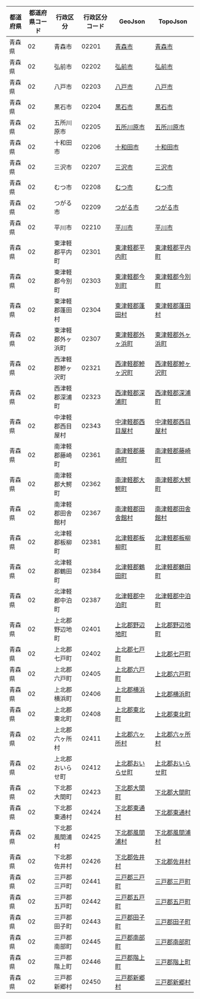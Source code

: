 | 都道府県 | 都道府県コード | 行政区分 | 行政区分コード | GeoJson | TopoJson |
|-----------|--------------|--------- |--------------|------|------|
| 青森県 | 02 | 青森市 | 02201 | [青森市](/geojson/cities/02/02201.json) | [青森市](/topojson/cities/02/02201.topojson) |
| 青森県 | 02 | 弘前市 | 02202 | [弘前市](/geojson/cities/02/02202.json) | [弘前市](/topojson/cities/02/02202.topojson) |
| 青森県 | 02 | 八戸市 | 02203 | [八戸市](/geojson/cities/02/02203.json) | [八戸市](/topojson/cities/02/02203.topojson) |
| 青森県 | 02 | 黒石市 | 02204 | [黒石市](/geojson/cities/02/02204.json) | [黒石市](/topojson/cities/02/02204.topojson) |
| 青森県 | 02 | 五所川原市 | 02205 | [五所川原市](/geojson/cities/02/02205.json) | [五所川原市](/topojson/cities/02/02205.topojson) |
| 青森県 | 02 | 十和田市 | 02206 | [十和田市](/geojson/cities/02/02206.json) | [十和田市](/topojson/cities/02/02206.topojson) |
| 青森県 | 02 | 三沢市 | 02207 | [三沢市](/geojson/cities/02/02207.json) | [三沢市](/topojson/cities/02/02207.topojson) |
| 青森県 | 02 | むつ市 | 02208 | [むつ市](/geojson/cities/02/02208.json) | [むつ市](/topojson/cities/02/02208.topojson) |
| 青森県 | 02 | つがる市 | 02209 | [つがる市](/geojson/cities/02/02209.json) | [つがる市](/topojson/cities/02/02209.topojson) |
| 青森県 | 02 | 平川市 | 02210 | [平川市](/geojson/cities/02/02210.json) | [平川市](/topojson/cities/02/02210.topojson) |
| 青森県 | 02 | 東津軽郡平内町 | 02301 | [東津軽郡平内町](/geojson/cities/02/02301.json) | [東津軽郡平内町](/topojson/cities/02/02301.topojson) |
| 青森県 | 02 | 東津軽郡今別町 | 02303 | [東津軽郡今別町](/geojson/cities/02/02303.json) | [東津軽郡今別町](/topojson/cities/02/02303.topojson) |
| 青森県 | 02 | 東津軽郡蓬田村 | 02304 | [東津軽郡蓬田村](/geojson/cities/02/02304.json) | [東津軽郡蓬田村](/topojson/cities/02/02304.topojson) |
| 青森県 | 02 | 東津軽郡外ヶ浜町 | 02307 | [東津軽郡外ヶ浜町](/geojson/cities/02/02307.json) | [東津軽郡外ヶ浜町](/topojson/cities/02/02307.topojson) |
| 青森県 | 02 | 西津軽郡鰺ヶ沢町 | 02321 | [西津軽郡鰺ヶ沢町](/geojson/cities/02/02321.json) | [西津軽郡鰺ヶ沢町](/topojson/cities/02/02321.topojson) |
| 青森県 | 02 | 西津軽郡深浦町 | 02323 | [西津軽郡深浦町](/geojson/cities/02/02323.json) | [西津軽郡深浦町](/topojson/cities/02/02323.topojson) |
| 青森県 | 02 | 中津軽郡西目屋村 | 02343 | [中津軽郡西目屋村](/geojson/cities/02/02343.json) | [中津軽郡西目屋村](/topojson/cities/02/02343.topojson) |
| 青森県 | 02 | 南津軽郡藤崎町 | 02361 | [南津軽郡藤崎町](/geojson/cities/02/02361.json) | [南津軽郡藤崎町](/topojson/cities/02/02361.topojson) |
| 青森県 | 02 | 南津軽郡大鰐町 | 02362 | [南津軽郡大鰐町](/geojson/cities/02/02362.json) | [南津軽郡大鰐町](/topojson/cities/02/02362.topojson) |
| 青森県 | 02 | 南津軽郡田舎館村 | 02367 | [南津軽郡田舎館村](/geojson/cities/02/02367.json) | [南津軽郡田舎館村](/topojson/cities/02/02367.topojson) |
| 青森県 | 02 | 北津軽郡板柳町 | 02381 | [北津軽郡板柳町](/geojson/cities/02/02381.json) | [北津軽郡板柳町](/topojson/cities/02/02381.topojson) |
| 青森県 | 02 | 北津軽郡鶴田町 | 02384 | [北津軽郡鶴田町](/geojson/cities/02/02384.json) | [北津軽郡鶴田町](/topojson/cities/02/02384.topojson) |
| 青森県 | 02 | 北津軽郡中泊町 | 02387 | [北津軽郡中泊町](/geojson/cities/02/02387.json) | [北津軽郡中泊町](/topojson/cities/02/02387.topojson) |
| 青森県 | 02 | 上北郡野辺地町 | 02401 | [上北郡野辺地町](/geojson/cities/02/02401.json) | [上北郡野辺地町](/topojson/cities/02/02401.topojson) |
| 青森県 | 02 | 上北郡七戸町 | 02402 | [上北郡七戸町](/geojson/cities/02/02402.json) | [上北郡七戸町](/topojson/cities/02/02402.topojson) |
| 青森県 | 02 | 上北郡六戸町 | 02405 | [上北郡六戸町](/geojson/cities/02/02405.json) | [上北郡六戸町](/topojson/cities/02/02405.topojson) |
| 青森県 | 02 | 上北郡横浜町 | 02406 | [上北郡横浜町](/geojson/cities/02/02406.json) | [上北郡横浜町](/topojson/cities/02/02406.topojson) |
| 青森県 | 02 | 上北郡東北町 | 02408 | [上北郡東北町](/geojson/cities/02/02408.json) | [上北郡東北町](/topojson/cities/02/02408.topojson) |
| 青森県 | 02 | 上北郡六ヶ所村 | 02411 | [上北郡六ヶ所村](/geojson/cities/02/02411.json) | [上北郡六ヶ所村](/topojson/cities/02/02411.topojson) |
| 青森県 | 02 | 上北郡おいらせ町 | 02412 | [上北郡おいらせ町](/geojson/cities/02/02412.json) | [上北郡おいらせ町](/topojson/cities/02/02412.topojson) |
| 青森県 | 02 | 下北郡大間町 | 02423 | [下北郡大間町](/geojson/cities/02/02423.json) | [下北郡大間町](/topojson/cities/02/02423.topojson) |
| 青森県 | 02 | 下北郡東通村 | 02424 | [下北郡東通村](/geojson/cities/02/02424.json) | [下北郡東通村](/topojson/cities/02/02424.topojson) |
| 青森県 | 02 | 下北郡風間浦村 | 02425 | [下北郡風間浦村](/geojson/cities/02/02425.json) | [下北郡風間浦村](/topojson/cities/02/02425.topojson) |
| 青森県 | 02 | 下北郡佐井村 | 02426 | [下北郡佐井村](/geojson/cities/02/02426.json) | [下北郡佐井村](/topojson/cities/02/02426.topojson) |
| 青森県 | 02 | 三戸郡三戸町 | 02441 | [三戸郡三戸町](/geojson/cities/02/02441.json) | [三戸郡三戸町](/topojson/cities/02/02441.topojson) |
| 青森県 | 02 | 三戸郡五戸町 | 02442 | [三戸郡五戸町](/geojson/cities/02/02442.json) | [三戸郡五戸町](/topojson/cities/02/02442.topojson) |
| 青森県 | 02 | 三戸郡田子町 | 02443 | [三戸郡田子町](/geojson/cities/02/02443.json) | [三戸郡田子町](/topojson/cities/02/02443.topojson) |
| 青森県 | 02 | 三戸郡南部町 | 02445 | [三戸郡南部町](/geojson/cities/02/02445.json) | [三戸郡南部町](/topojson/cities/02/02445.topojson) |
| 青森県 | 02 | 三戸郡階上町 | 02446 | [三戸郡階上町](/geojson/cities/02/02446.json) | [三戸郡階上町](/topojson/cities/02/02446.topojson) |
| 青森県 | 02 | 三戸郡新郷村 | 02450 | [三戸郡新郷村](/geojson/cities/02/02450.json) | [三戸郡新郷村](/topojson/cities/02/02450.topojson) |
